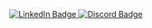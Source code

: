 <div align='center' >
<a href="your-linkedin-URL">
  <img src="https://img.shields.io/badge/LinkedIn-blue?style=for-the-badge&logo=linkedin&logoColor=white" alt="LinkedIn Badge"/>
</a>
<a href="https://discordapp.com/users/428306258366300170">
  <img src="https://img.shields.io/badge/Discord-purple?style=for-the-badge&logo=Discord&logoColor=white" alt="Discord Badge"/>
</a>
</div>


